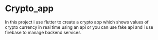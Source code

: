 # Crypto_app

In this project i use flutter to create a crypto app which shows values of crypto currency in real time using an api or you can use fake api and i use firebase to manage backend services
